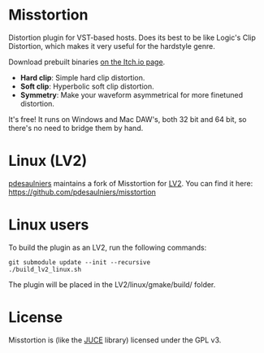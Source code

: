 # Misstortion

Distortion plugin for VST-based hosts. Does its best to be like Logic's Clip Distortion, which makes it very useful for the hardstyle genre.

Download prebuilt binaries [on the Itch.io page](https://nimble.itch.io/misstortion).

* **Hard clip**: Simple hard clip distortion.
* **Soft clip**: Hyperbolic soft clip distortion.
* **Symmetry**: Make your waveform asymmetrical for more finetuned distortion.

It's free! It runs on Windows and Mac DAW's, both 32 bit and 64 bit, so there's no need to bridge them by hand.

# Linux (LV2)

[pdesaulniers](https://github.com/pdesaulniers) maintains a fork of Misstortion for [LV2](http://lv2plug.in/). You can find it here: https://github.com/pdesaulniers/misstortion

# Linux users

To build the plugin as an LV2, run the following commands:

```
git submodule update --init --recursive
./build_lv2_linux.sh
```

The plugin will be placed in the LV2/linux/gmake/build/ folder.

# License

Misstortion is (like the [JUCE](https://juce.com/) library) licensed under the GPL v3.
